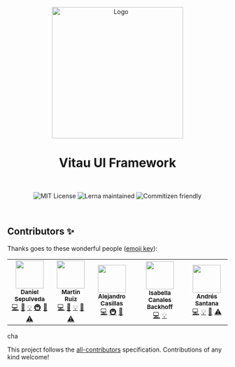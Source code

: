 <!-- PROJECT LOGO -->
<p align="center">
  <a href="#">
    <img src="https://bookface-images.s3.amazonaws.com/logos/f52ccddeb84f3d1db28822ea00a414073e9c05f5.png" alt="Logo" width="300">
  </a>
</p>

<!-- DESCRIPTION -->
<h1 align="center">Vitau UI Framework</h1>
<br>

<p align="center">
  <img alt="MIT License" src="https://img.shields.io/github/license/VitauMX/vita-ui"/>
  <img alt="Lerna maintained" src="https://img.shields.io/badge/maintained%20with-lerna-cc00ff.svg"/>
  <img alt="Commitizen friendly" src="https://img.shields.io/badge/commitizen-friendly-brightgreen.svg"/>
</p>
<br />

## Contributors ✨

Thanks goes to these wonderful people ([emoji key](https://allcontributors.org/docs/en/emoji-key)):

<!-- ALL-CONTRIBUTORS-LIST:START - Do not remove or modify this section -->
<!-- prettier-ignore-start -->
<!-- markdownlint-disable -->
<table>
  <tr>
    <td align="center"><a href="https://github.com/DanielSepulveda"><img src="https://avatars.githubusercontent.com/u/25437031?v=4?s=64" width="64px;" alt=""/><br /><sub><b>Daniel Sepulveda</b></sub></a><br /><a href="https://github.com/VitauMX/vita-ui/commits?author=DanielSepulveda" title="Code">💻</a> <a href="https://github.com/VitauMX/vita-ui/commits?author=DanielSepulveda" title="Documentation">📖</a> <a href="#example-DanielSepulveda" title="Examples">💡</a> <a href="#infra-DanielSepulveda" title="Infrastructure (Hosting, Build-Tools, etc)">🚇</a> <a href="https://github.com/VitauMX/vita-ui/pulls?q=is%3Apr+reviewed-by%3ADanielSepulveda" title="Reviewed Pull Requests">👀</a> <a href="https://github.com/VitauMX/vita-ui/commits?author=DanielSepulveda" title="Tests">⚠️</a></td>
    <td align="center"><a href="https://github.com/martinrrm"><img src="https://avatars.githubusercontent.com/u/43253759?v=4?s=64" width="64px;" alt=""/><br /><sub><b>Martin Ruiz</b></sub></a><br /><a href="https://github.com/VitauMX/vita-ui/commits?author=martinrrm" title="Code">💻</a> <a href="https://github.com/VitauMX/vita-ui/commits?author=martinrrm" title="Documentation">📖</a> <a href="#example-martinrrm" title="Examples">💡</a> <a href="https://github.com/VitauMX/vita-ui/pulls?q=is%3Apr+reviewed-by%3Amartinrrm" title="Reviewed Pull Requests">👀</a> <a href="https://github.com/VitauMX/vita-ui/commits?author=martinrrm" title="Tests">⚠️</a></td>
    <td align="center"><a href="http://alejandrocasillas.me/"><img src="https://avatars.githubusercontent.com/u/8137908?v=4?s=64" width="64px;" alt=""/><br /><sub><b>Alejandro Casillas</b></sub></a><br /><a href="https://github.com/VitauMX/vita-ui/commits?author=dealparadize" title="Code">💻</a> <a href="#infra-dealparadize" title="Infrastructure (Hosting, Build-Tools, etc)">🚇</a> <a href="https://github.com/VitauMX/vita-ui/pulls?q=is%3Apr+reviewed-by%3Adealparadize" title="Reviewed Pull Requests">👀</a></td>
    <td align="center"><a href="https://github.com/Isabellacnb"><img src="https://avatars.githubusercontent.com/u/31547303?v=4?s=64" width="64px;" alt=""/><br /><sub><b>Isabella Canales Backhoff</b></sub></a><br /><a href="https://github.com/VitauMX/vita-ui/commits?author=Isabellacnb" title="Code">💻</a> <a href="#example-Isabellacnb" title="Examples">💡</a></td>
    <td align="center"><a href="https://rulocode.com/"><img src="https://avatars.githubusercontent.com/u/48034545?v=4?s=64" width="64px;" alt=""/><br /><sub><b>Andrés Santana</b></sub></a><br /><a href="https://github.com/VitauMX/vita-ui/commits?author=ruloCode" title="Code">💻</a> <a href="#example-ruloCode" title="Examples">💡</a> <a href="https://github.com/VitauMX/vita-ui/commits?author=ruloCode" title="Documentation">📖</a> <a href="https://github.com/VitauMX/vita-ui/commits?author=ruloCode" title="Tests">⚠️</a></td>
  </tr>
</table>

<!-- markdownlint-restore -->
<!-- prettier-ignore-end -->

<!-- ALL-CONTRIBUTORS-LIST:END -->
cha

This project follows the [all-contributors](https://github.com/all-contributors/all-contributors) specification. Contributions of any kind welcome!